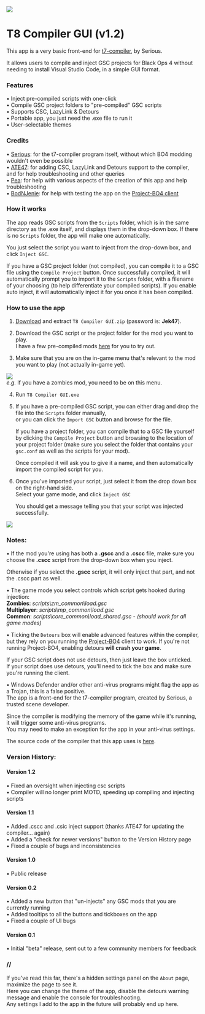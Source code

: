 ![](https://i.ibb.co/X3yN90q/TITLE.png)

# T8 Compiler GUI (v1.2)
This app is a very basic front-end for [t7-compiler](https://github.com/shiversoftdev/t7-compiler), by Serious.

It allows users to compile and inject GSC projects for Black Ops 4 without needing to install Visual Studio Code, in a simple GUI format.

### Features
• Inject pre-compiled scripts with one-click\
• Compile GSC project folders to "pre-compiled" GSC scripts\
• Supports CSC, LazyLink & Detours\
• Portable app, you just need the .exe file to run it\
• User-selectable themes

### Credits
• [Serious](https://github.com/shiversoftdev): for the t7-compiler program itself, without which BO4 modding wouldn't even be possible\
• [ATE47](https://github.com/ate47): for adding CSC, LazyLink and Detours support to the compiler, and for help troubleshooting and other queries\
• [Pea](https://github.com/NotNierPea): for help with various aspects of the creation of this app and help troubleshooting\
• [BodNJenie](https://github.com/bodnjenie14): for help with testing the app on the [Project-BO4 client](https://github.com/project-bo4/shield-development)

### How it works
The app reads GSC scripts from the `Scripts` folder, which is in the same directory as the .exe itself, and displays them in the drop-down box. If there is no `Scripts` folder, the app will make one automatically.

You just select the script you want to inject from the drop-down box, and click `Inject GSC`. 

If you have a GSC project folder (not compiled), you can compile it to a GSC file using the `Compile Project` button. Once successfully compiled, it will automatically prompt you to import it to the `Scripts` folder, with a filename of your choosing (to help differentiate your compiled scripts). If you enable auto inject, it will automatically inject it for you once it has been compiled.

### How to use the app
1. [Download](https://github.com/Jek47/BO4-GSC-Mods/blob/main/Tools/PC/T8%20Compiler%20GUI.zip) and extract `T8 Compiler GUI.zip` (password is: **Jek47**).

2. Download the GSC script or the project folder for the mod you want to play.\
   I have a few pre-compiled mods [here](https://github.com/Jek47/BO4-GSC-Mods/tree/main/Zombies%20Mods) for you to try out.

3. Make sure that you are on the in-game menu that's relevant to the mod you want to play (not actually in-game yet).

![](https://i.ibb.co/mhkjbD0/Zombies.png)\
*e.g.* if you have a zombies mod, you need to be on this menu.

4. Run `T8 Compiler GUI.exe`

5. If you have a pre-compiled GSC script, you can either drag and drop the file into the `Scripts` folder manually,\
   or you can click the `Import GSC` button and browse for the file.

   If you have a project folder, you can compile that to a GSC file yourself by clicking the `Compile Project` button and browsing to the location of your project folder (make sure you select the folder that contains your `gsc.conf` as well as the scripts for your mod).
   
   Once compiled it will ask you to give it a name, and then automatically import the compiled script for you.
   
6. Once you've imported your script, just select it from the drop down box on the right-hand side.\
   Select your game mode, and click `Inject GSC`

   You should get a message telling you that your script was injected successfully.

![](https://i.ibb.co/C517NwZ/STEP6.png)

### Notes:
• If the mod you're using has both a **.gscc** and a **.cscc** file, make sure you choose the **.cscc** script from the drop-down box when you inject.

Otherwise if you select the **.gscc** script, it will only inject that part, and not the .cscc part as well. 

• The game mode you select controls which script gets hooked during injection:\
**Zombies**: *scripts\zm_common\load.gsc*\
**Multiplayer**: *scripts\mp_common\load.gsc*\
**Common**: *scripts\core_common\load_shared.gsc - (should work for all game modes)*

• Ticking the `Detours` box will enable advanced features within the compiler, but they rely on you running the [Project-BO4](https://github.com/project-bo4/shield-development) client to work. If you're not running Project-BO4, enabling detours **will crash your game**. 

If your GSC script does not use detours, then just leave the box unticked.\
If your script does use detours, you'll need to tick the box and make sure you're running the client.

• Windows Defender and/or other anti-virus programs might flag the app as a Trojan, this is a false positive.\
The app is a front-end for the t7-compiler program, created by Serious, a trusted scene developer.

Since the compiler is modifying the memory of the game while it's running, it will trigger some anti-virus programs.\
You may need to make an exception for the app in your anti-virus settings.

The source code of the compiler that this app uses is [here](https://github.com/ate47/t7-compiler/tree/dev_csc_inj).

### Version History:
#### Version 1.2
• Fixed an oversight when injecting csc scripts\
• Compiler will no longer print MOTD, speeding up compiling and injecting scripts

#### Version 1.1
• Added .cscc and .csic inject support (thanks ATE47 for updating the compiler... again)\
• Added a "check for newer versions" button to the Version History page\
• Fixed a couple of bugs and inconsistencies

#### Version 1.0
• Public release

#### Version 0.2
• Added a new button that "un-injects" any GSC mods that you are currently running\
• Added tooltips to all the buttons and tickboxes on the app\
• Fixed a couple of UI bugs

#### Version 0.1
• Initial "beta" release, sent out to a few community members for feedback

### //

If you've read this far, there's a hidden settings panel on the `About` page, maximize the page to see it.\
Here you can change the theme of the app, disable the detours warning message and enable the console for troubleshooting.\
Any settings I add to the app in the future will probably end up here.
